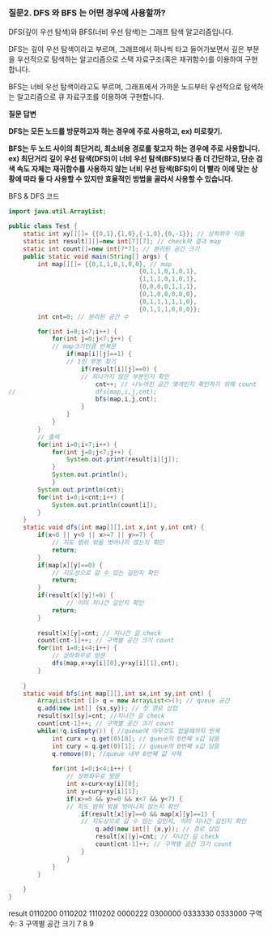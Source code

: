 
### 질문2. DFS 와 BFS 는 어떤 경우에 사용할까?

DFS(깊이 우선 탐색)와 BFS(너비 우선 탐색)는 그래프 탐색 알고리즘입니다. 

DFS는 깊이 우선 탐색이라고 부르며, 그래프에서 하나씩 타고 들어가보면서 깊은 부분을 우선적으로 탐색하는 알고리즘으로 스택 자료구조(혹은 재귀함수)를 이용하여 구현합니다.

BFS는 너비 우선 탐색이라고도 부르며, 그래프에서 가까운 노드부터 우선적으로 탐색하는 알고리즘으로 큐 자료구조를 이용하여 구현합니다.

**질문 답변**

**DFS는 모든 노드를 방문하고자 하는 경우에 주로 사용하고, ex) 미로찾기.** 

**BFS는 두 노드 사이의 최단거리, 최소비용 경로를 찾고자 하는 경우에 주로 사용합니다. ex) 최단거리**
**깊이 우선 탐색(DFS)이 너비 우선 탐색(BFS)보다 좀 더 간단하고, 단순 검색 속도 자체는 재귀함수를 사용하지 않는 너비 우선 탐색(BFS)이 더 빨라 이에 맞는 상황에 따라 둘 다 사용할 수 있지만 효율적인 방법을 골라서 사용할 수 있습니다.** 

BFS & DFS 코드

```java
import java.util.ArrayList;

public class Test {
	static int xy[][]= {{0,1},{1,0},{-1,0},{0,-1}}; // 상하좌우 이동
	static int result[][]=new int[7][7]; // check와 결과 map
	static int count[]=new int[7*7]; // 분리된 공간 크기
	public static void main(String[] args) {
		int map[][]= {{0,1,1,0,1,0,0}, // map 
									{0,1,1,0,1,0,1},
									{1,1,1,0,1,0,1},
									{0,0,0,0,1,1,1},
									{0,1,0,0,0,0,0},
									{0,1,1,1,1,1,0},
									{0,1,1,1,0,0,0}};
		int cnt=0; // 분리된 공간 수

		for(int i=0;i<7;i++) {
			for(int j=0;j<7;j++) {
			// map크기만큼 반복문
				if(map[i][j]==1) {
				// 1인 부분 찾기
					if(result[i][j]==0) {
					// 지나가지 않은 부분인지 확인
						cnt++; // 나누어진 공간 몇개인지 확인하기 위해 count
//						dfs(map,i,j,cnt);
						bfs(map,i,j,cnt);
					}
				}
			}
		}
		// 출력
		for(int i=0;i<7;i++) {
			for(int j=0;j<7;j++) {
				System.out.print(result[i][j]);
			}
			System.out.println();
			}
		System.out.println(cnt);
		for(int i=0;i<cnt;i++) {
			System.out.println(count[i]);
		}
	}
	static void dfs(int map[][],int x,int y,int cnt) {
		if(x<0 || y<0 || x>=7 || y>=7) {
			// 지도 범위 밖을 벗어나지 않는지 확인
			return;
		}
		if(map[x][y]==0) {
			// 지도상으로 갈 수 있는 길인지 확인
			return;
		}
		if(result[x][y]!=0) {
				// 이미 지나간 길인지 확인
			return;
		}
		
		result[x][y]=cnt; // 지나간 길 check
		count[cnt-1]++; // 구역별 공간 크기 count
		for(int i=0;i<4;i++) {
			// 상하좌우로 방문
			dfs(map,x+xy[i][0],y+xy[i][1],cnt);
		}
		
	}
	static void bfs(int map[][],int sx,int sy,int cnt) {
		ArrayList<int []> q = new ArrayList<>(); // queue 공간
		q.add(new int[] {sx,sy}); // 첫 경로 삽입
		result[sx][sy]=cnt; //지나간 길 check
		count[cnt-1]++; // 구역별 공간 크기 count
		while(!q.isEmpty()) { //queue에 아무것도 없을때까지 반복
			int curx = q.get(0)[0]; // queue의 0번째 x값 담음
			int cury = q.get(0)[1]; // queue의 0번째 x값 담음
			q.remove(0); //queue 내부 0번째 값 삭제
			
			for(int i=0;i<4;i++) {
				// 상하좌우로 방문
				int x=curx+xy[i][0];
				int y=cury+xy[i][1];
				if(x>=0 && y>=0 && x<7 && y<7) {
				// 지도 범위 밖을 벗어나지 않는지 확인
					if(result[x][y]==0 && map[x][y]==1) {
					// 지도상으로 갈 수 있는 길인지, 이미 지나간 길인지 확인
						q.add(new int[] {x,y}); // 경로 삽입
						result[x][y]=cnt; // 지나간 길 check
						count[cnt-1]++; // 구역별 공간 크기 count
					}
				}
			}
		}
		
	}
}
```

result
0110200
0110202
1110202
0000222
0300000
0333330
0333000
구역 수: 3 
구역별 공간 크기
7 8 9

